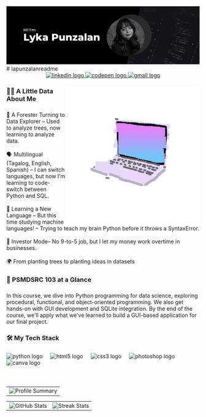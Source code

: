 <img src="Black and White Modern Business LinkedIn Banner.png" />
# lapunzalanreadme
<br clear="both">

<div align="center">
  <a href="www.linkedin.com/in/lapunzalan" target="_blank">
    <img src="https://img.shields.io/static/v1?message=LinkedIn&logo=linkedin&label=&color=0077B5&logoColor=white&labelColor=&style=for-the-badge" height="25" alt="linkedin logo"  />
  </a>
  <a href="https://codepen.io/lapunzalan29" target="_blank">
    <img src="https://img.shields.io/static/v1?message=Codepen&logo=codepen&label=&color=000000&logoColor=white&labelColor=&style=for-the-badge" height="25" alt="codepen logo"  />
  </a>
  <a href="mailto:qlapunzalan@tip.edu.ph" target="_blank">
    <img src="https://img.shields.io/static/v1?message=Gmail&logo=gmail&label=&color=D14836&logoColor=white&labelColor=&style=for-the-badge" height="25" alt="gmail logo"  />
  </a>
</div>

###
<img src="macbook-GIF-unscreen.gif" min-width="300px" max-width="300px" width="350px" align="right">
<h3 align="left">👩‍💻  A Little Data About Me</h3>

###

<p align="left">🌲 A Forester Turning to Data Explorer – Used to analyze trees, now learning to analyze data. <br><br>🗣 Multilingual (Tagalog, English, Spanish) – I can switch languages, but now I’m learning to code-switch between Python and SQL.<br><br>💾 Learning a New Language – But this time studying machine languages! – Trying to teach my brain Python before it throws a SyntaxError.<br><br>🏢 Investor Mode– No 9-to-5 job, but I let my money work overtime in businesses.<br><br>🌍 From planting trees to planting ideas in datasets</p>

###

<h3 align="left">📖 PSMDSRC 103 at a Glance</h3>

###

<p align="left">In this course, we dive into Python programming for data science, exploring procedural, functional, and object-oriented programming. We also get hands-on with GUI development and SQLite integration. By the end of the course, we'll apply what we've learned to build a GUI-based application for our final project.</p>

###

<h3 align="left">🛠 My Tech Stack</h3>

###

<div align="left">
  <img src="https://cdn.jsdelivr.net/gh/devicons/devicon/icons/python/python-original.svg" height="40" alt="python logo"  />
  <img width="12" />
  <img src="https://cdn.jsdelivr.net/gh/devicons/devicon/icons/html5/html5-original.svg" height="40" alt="html5 logo"  />
  <img width="12" />
  <img src="https://cdn.jsdelivr.net/gh/devicons/devicon/icons/css3/css3-original.svg" height="40" alt="css3 logo"  />
  <img width="12" />
  <img src="https://cdn.jsdelivr.net/gh/devicons/devicon/icons/photoshop/photoshop-plain.svg" height="40" alt="photoshop logo"  />
  <img width="12" />
  <img src="https://cdn.jsdelivr.net/gh/devicons/devicon/icons/canva/canva-original.svg" height="40" alt="canva logo"  />
</div>

###
<!--
<h3 align="left">🔥   My Stats :</h3>

###

<div align="center">
  <img src="https://github-readme-stats.vercel.app/api?username=lapunzalan29&hide_title=false&hide_rank=false&show_icons=true&include_all_commits=true&count_private=true&disable_animations=false&theme=dracula&locale=en&hide_border=false&order=1" height="150" alt="stats graph"  />
  <img src="https://streak-stats.demolab.com?user=lapunzalan29&locale=en&mode=daily&theme=dracula&hide_border=false&border_radius=5&order=3" height="150" alt="streak graph"  />
  <img src="https://github-readme-activity-graph.vercel.app/graph?username=lapunzalan29&radius=16&theme=react&area=true&order=5" height="300" alt="activity-graph graph"  />
</div>

###

<br clear="both">

<div align="right">
  <img src="https://visitor-badge.laobi.icu/badge?page_id=lapunzalan29.lapunzalan29&left_color=royalblue&right_color=deeppink"  />
</div>

###
-->

<br>

<table width="100%" align="center">
<tr>
<td>
  <img width="600em" src="http://github-profile-summary-cards.vercel.app/api/cards/profile-details?username=lapunzalan29&theme=apprentice" alt="Profile Summary">
</td>
</tr>
</table>

<table width="100%" align="center">
<tr>
<td>
  <img width="400em" src="http://github-profile-summary-cards.vercel.app/api/cards/stats?username=lapunzalan29&theme=apprentice" alt="GitHub Stats"/>
</td>
<td>
  <img width="420em" src="https://github-readme-streak-stats.herokuapp.com/?user=lapunzalan29&theme=apprentice" alt="Streak Stats"/>
</td>
</tr>
</table>
<br>
